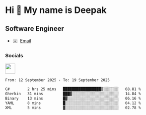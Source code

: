 Hi 👋 My name is Deepak
=======================

Software Engineer
-----------------
* ✉️  [Email](mailto:kumar.neu19@gmail.com)


### Socials

<p align="left"><a href="https://www.linkedin.com/in/deepak94kumar" target="_blank" rel="noreferrer"><img src="https://raw.githubusercontent.com/danielcranney/readme-generator/main/public/icons/socials/linkedin.svg" width="32" height="32" /></a></p>

<!--START_SECTION:waka-->

```txt
From: 12 September 2025 - To: 19 September 2025

C#        2 hrs 25 mins   █████████████████▒░░░░░░░   68.81 %
Gherkin   31 mins         ███▓░░░░░░░░░░░░░░░░░░░░░   14.84 %
Binary    13 mins         █▓░░░░░░░░░░░░░░░░░░░░░░░   06.16 %
YAML      8 mins          █░░░░░░░░░░░░░░░░░░░░░░░░   04.12 %
XML       5 mins          ▓░░░░░░░░░░░░░░░░░░░░░░░░   02.78 %
```

<!--END_SECTION:waka-->
